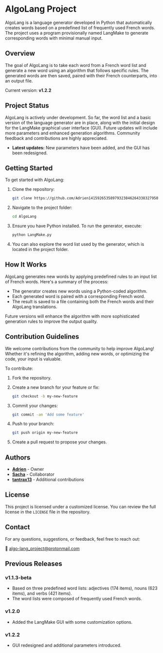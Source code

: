 # AlgoLang Project

AlgoLang is a language generator developed in Python that automatically creates words based on a predefined list of frequently used French words. The project uses a program provisionally named LangMake to generate corresponding words with minimal manual input.

## Overview

The goal of AlgoLang is to take each word from a French word list and generate a new word using an algorithm that follows specific rules. The generated words are then saved, paired with their French counterparts, into an output file.

Current version: **v1.2.2**

## Project Status

AlgoLang is actively under development. So far, the word list and a basic version of the language generator are in place, along with the initial design for the LangMake graphical user interface (GUI). Future updates will include more parameters and enhanced generation algorithms. Community feedback and contributions are highly appreciated.

- **Latest updates:** New parameters have been added, and the GUI has been redesigned.

## Getting Started

To get started with AlgoLang:

1. Clone the repository:

    ```bash
    git clone https://github.com/Adrien141592653589793238462643383279502/AlgoLang.git
    ```

2. Navigate to the project folder:

    ```bash
    cd AlgoLang
    ```

3. Ensure you have Python installed. To run the generator, execute:

    ```bash
    python LangMake.py
    ```

4. You can also explore the word list used by the generator, which is located in the project folder.

## How It Works

AlgoLang generates new words by applying predefined rules to an input list of French words. Here's a summary of the process:

- The generator creates new words using a Python-coded algorithm.
- Each generated word is paired with a corresponding French word.
- The result is saved to a file containing both the French words and their AlgoLang translations.

Future versions will enhance the algorithm with more sophisticated generation rules to improve the output quality.

## Contribution Guidelines

We welcome contributions from the community to help improve AlgoLang! Whether it's refining the algorithm, adding new words, or optimizing the code, your input is valuable.

To contribute:

1. Fork the repository.
2. Create a new branch for your feature or fix:

    ```bash
    git checkout -b my-new-feature
    ```

3. Commit your changes:

    ```bash
    git commit -am 'Add some feature'
    ```

4. Push to your branch:

    ```bash
    git push origin my-new-feature
    ```

5. Create a pull request to propose your changes.

## Authors

- [**Adrien**](https://github.com/Adrien141592653589793238462643383279502) - Owner
- [**Sacha**](https://github.com/Sacha14159) - Collaborator
- [**tantrax13**](https://github.com/tantrax13) - Additional contributions

## License

This project is licensed under a customized license. You can review the full license in the `LICENSE` file in the repository.

## Contact

For any questions, suggestions, or feedback, feel free to reach out:

📧 algo-lang_project@protonmail.com

## Previous Releases

### v1.1.3-beta
- Based on three predefined word lists: adjectives (174 items), nouns (623 items), and verbs (421 items).
- The word lists were composed of frequently used French words.

### v1.2.0
- Added the LangMake GUI with some customization options.

### v1.2.2
- GUI redesigned and additional parameters introduced.
